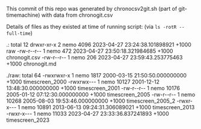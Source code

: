 
This commit of this repo was generated by chronocsv2git.sh (part of
git-timemachine) with data from chronogit.csv

Details of files as they existed at time of running script:
(via `ls -rotR --full-time`)

.:
total 12
drwxr-xr-x 2 nemo 4096 2023-04-27 23:24:38.101898921 +1000 raw
-rw-r--r-- 1 nemo  472 2023-04-27 23:50:18.321984685 +1000 chronogit.csv
-rw-r--r-- 1 nemo  206 2023-04-27 23:59:43.253775463 +1000 chronogit.md

./raw:
total 64
-rwxrwxr-x 1 nemo  1817 2000-03-15 21:50:50.000000000 +1000 timescreen_2000
-rwxrwx--- 1 nemo 10127 2001-12-12 13:48:30.000000000 +1000 timescreen_2001
-rw-r--r-- 1 nemo 10176 2005-01-12 07:12:30.000000000 +1000 timescreen_2005
-rw-r--r-- 1 nemo 10268 2005-08-03 19:53:46.000000000 +1000 timescreen_2005_2
-rwxr-x--- 1 nemo 10891 2013-06-13 09:24:31.306089021 +1000 timescreen_2013
-rwxr-x--- 1 nemo 11033 2023-04-27 23:33:36.837241893 +1000 timescreen_2023

